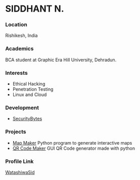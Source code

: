 # SIDDHANT N.

### Location

Rishikesh, India

### Academics

BCA student at Graphic Era Hill University, Dehradun.

### Interests

- Ethical Hacking
- Penetration Testing
- Linux and Cloud

### Development

- [SecurityBytes](https://www.securitybytes.in)

### Projects

- [Map Maker](https://github.com/WatashiwaSid/Map-Maker) Python program to generate interactive maps
- [QR Code Maker](https://github.com/WatashiwaSid/python-qr-code) GUI QR Code generator made with python

### Profile Link

[WatashiwaSid](https://github.com/WatashiwaSid)

